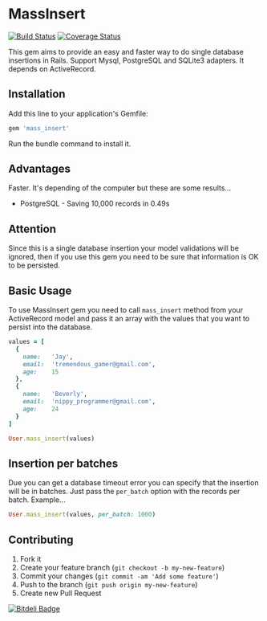 # MassInsert
[![Build Status](https://travis-ci.org/alejandrodevs/mass_insert.png?branch=master)](https://travis-ci.org/alejandrodevs/mass_insert) [![Coverage Status](https://coveralls.io/repos/github/alejandrodevs/mass_insert/badge.svg?branch=master)](https://coveralls.io/github/alejandrodevs/mass_insert?branch=master)

This gem aims to provide an easy and faster way to do single database insertions in Rails.
Support Mysql, PostgreSQL and SQLite3 adapters. It depends on ActiveRecord.


## Installation
Add this line to your application's Gemfile:
```ruby
gem 'mass_insert'
```
Run the bundle command to install it.


## Advantages
Faster. It's depending of the computer but these are some results...
* PostgreSQL - Saving 10,000 records in 0.49s


## Attention
Since this is a single database insertion your model validations will be ignored,
then if you use this gem you need to be sure that information is OK to be persisted.


## Basic Usage
To use MassInsert gem you need to call `mass_insert` method from your ActiveRecord model
and pass it an array with the values that you want to persist into the database.
```ruby
values = [
  {
    name:   'Jay',
    email:  'tremendous_gamer@gmail.com',
    age:    15
  },
  {
    name:   'Beverly',
    email:  'nippy_programmer@gmail.com',
    age:    24
  }
]

User.mass_insert(values)
```


## Insertion per batches
Due you can get a database timeout error you can specify that the insertion will be in batches.
Just pass the `per_batch` option with the records per batch. Example...
```ruby
User.mass_insert(values, per_batch: 1000)
```


## Contributing
1. Fork it
2. Create your feature branch (`git checkout -b my-new-feature`)
3. Commit your changes (`git commit -am 'Add some feature'`)
4. Push to the branch (`git push origin my-new-feature`)
5. Create new Pull Request


[![Bitdeli Badge](https://d2weczhvl823v0.cloudfront.net/alejandrodevs/mass_insert/trend.png)](https://bitdeli.com/free "Bitdeli Badge")

